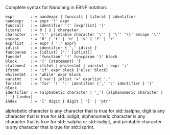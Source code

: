 Complete syntax for Nandlang in EBNF notation:

```EBNF
expr       ::= nandexpr | funccall | literal | identifier
nandexpr   ::= expr '!' expr
funccall   ::= identifier '(' [exprlist] ')'
literal    ::= 0 | 1 | character
character  ::= '\'' printable character '\'' | '\'' '\\' escape '\''
escape     ::= '0' | 't' | 'n' | 'v' | 'f' | 'r'
exprlist   ::= expr { ',' expr}
idlist     ::= identifier { ',' idlist }
funcparam  ::= [idlist] [':' [idlist]]
funcdef    ::= 'function' '(' funcparam ')' block
block      ::= '{' {statement} '}'
statement  ::= ifstmt | whilestmt | varstmt | expr ';'
ifstmt     ::= 'if' expr block {'else' block}
whilestmt  ::= 'while' expr block
varstmt    ::= {'var'} idlist '=' exprlist ';'
forstmt    ::= 'for' '(' ':' identifier {',' ':' identifier } ')' block
identifier ::= (alphabetic character | '_') {alphanumeric character | '_'} [index]
index      ::= '[' digit { digit } ']' | 'ptr'
```

alphabetic character is any character that is true for std::isalpha, digit is
any character that is true for std::isdigit, alphanumeric character is any
character that is true for std::isalpha or std::isdigit, and printable
character is any character that is true for std::isprint.
